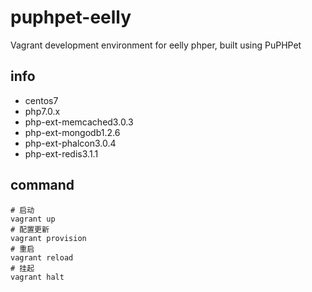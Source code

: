# puphpet-eelly
Vagrant development environment for eelly phper, built using PuPHPet

## info

* centos7
* php7.0.x
* php-ext-memcached3.0.3
* php-ext-mongodb1.2.6
* php-ext-phalcon3.0.4
* php-ext-redis3.1.1

## command
```
# 启动
vagrant up
# 配置更新
vagrant provision
# 重启
vagrant reload
# 挂起
vagrant halt 
```
